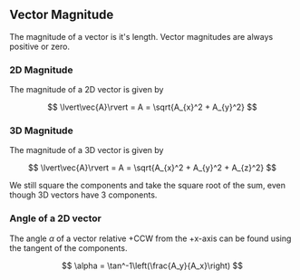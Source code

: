 ## Vector Magnitude

The magnitude of a vector is it's length. Vector magnitudes are always positive or zero.

### 2D Magnitude

The magnitude of a 2D vector is given by

$$ \lvert\vec{A}\rvert = A = \sqrt{A_{x}^2 + A_{y}^2} $$

### 3D Magnitude

The magnitude of a 3D vector is given by

$$ \lvert\vec{A}\rvert = A = \sqrt{A_{x}^2 + A_{y}^2 + A_{z}^2} $$

We still square the components and take the square root of the sum, even though 3D vectors have 3 components.

### Angle of a 2D vector

The angle $\alpha$ of a vector relative +CCW from the +x-axis can be found using the tangent of the components. 

$$ \alpha = \tan^-1\left(\frac{A_y}{A_x}\right) $$
